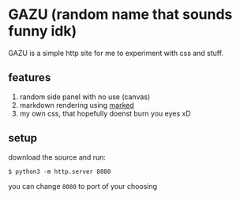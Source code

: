 # GAZU (random name that sounds funny idk)

GAZU is a simple http site for me to experiment with css and stuff. 

## features

1. random side panel with no use (canvas)
2. markdown rendering using [marked]
3. my own css, that hopefully doenst burn you eyes xD


## setup

download the source and run:

```consolas
$ python3 -m http.server 8080
```

you can change `8080` to port of your choosing

[marked]: (https://github.com/markedjs/marked)